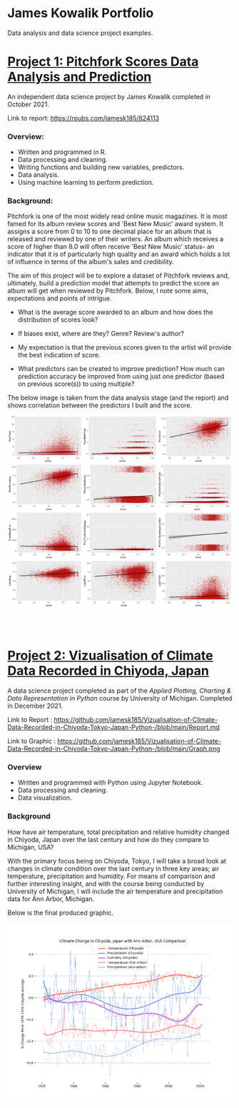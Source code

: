 # James Kowalik Portfolio

Data analysis and data science project examples.

#  [Project 1: Pitchfork Scores Data Analysis and Prediction](https://github.com/jamesk185/Project---The-Pitchfork-Effect)

An independent data science project by James Kowalik completed in October 2021.

Link to report: https://rpubs.com/jamesk185/824113

### Overview:

- Written and programmed in R.
- Data processing and cleaning.
- Writing functions and building new variables, predictors.
- Data analysis.
- Using machine learning to perform prediction.

### Background:

Pitchfork is one of the most widely read online music magazines. It is most famed for its album review scores and 'Best New Music' award system. It assigns a score from 0 to 10 to one decimal place for an album that is released and reviewed by one of their writers. An album which receives a score of higher than 8.0 will often receive 'Best New Music' status- an indicator that it is of particularly high quality and an award which holds a lot of influence in terms of the album's sales and credibility.

The aim of this project will be to explore a dataset of Pitchfork reviews and, ultimately, build a prediction model that attempts to predict the score an album will get when reviewed by Pitchfork. Below, I note some aims, expectations and points of intrigue.

- What is the average score awarded to an album and how does the distribution of scores look?

- If biases exist, where are they? Genre? Review's author? 

- My expectation is that the previous scores given to the artist will provide the best indication of score.

- What predictors can be created to improve prediction? How much can prediction accuracy be improved from using just one predictor (based on previous score(s)) to using multiple?

The below image is taken from the data analysis stage (and the report) and shows correlation between the predictors I built and the score.

![](/images/Pitchfork%20project%20scatter%20graphs.png) 

<br />
<br />

# [Project 2: Vizualisation of Climate Data Recorded in Chiyoda, Japan](https://github.com/jamesk185/Vizualisation-of-Climate-Data-Recorded-in-Chiyoda-Tokyo-Japan-Python-)

A data science project completed as part of the *Applied Plotting, Charting & Data Representation in Python* course by University of Michigan. Completed in December 2021.

Link to Report : https://github.com/jamesk185/Vizualisation-of-Climate-Data-Recorded-in-Chiyoda-Tokyo-Japan-Python-/blob/main/Report.md

Link to Graphic : https://github.com/jamesk185/Vizualisation-of-Climate-Data-Recorded-in-Chiyoda-Tokyo-Japan-Python-/blob/main/Graph.png

### Overview

- Written and programmed with Python using Jupyter Notebook.
- Data processing and cleaning.
- Data visualization.

### Background

How have air temperature, total precipitation and relative humidity changed in Chiyoda, Japan over the last century and how do they compare to Michigan, USA?

With the primary focus being on Chiyoda, Tokyo, I will take a broad look at changes in climate condition over the last century in three key areas; air temperature, precipitation and humidity. For means of comparison and further interesting insight, and with the course being conducted by University of Michigan, I will include the air temperature and precipitation data for Ann Arbor, Michigan.

Below is the final produced graphic.

![](/images/Chiyoda%20weather%20Graph.png)
